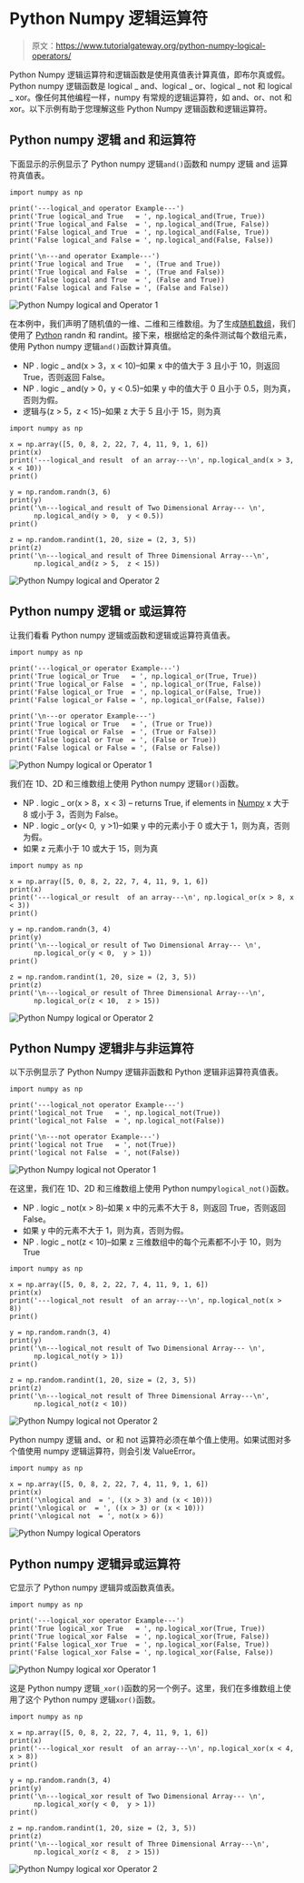 # Python Numpy 逻辑运算符

> 原文：<https://www.tutorialgateway.org/python-numpy-logical-operators/>

Python Numpy 逻辑运算符和逻辑函数是使用真值表计算真值，即布尔真或假。Python numpy 逻辑函数是 logical _ and、logical _ or、logical _ not 和 logical _ xor。像任何其他编程一样，numpy 有常规的逻辑运算符，如 and、or、not 和 xor。以下示例有助于您理解这些 Python Numpy 逻辑函数和逻辑运算符。

## Python numpy 逻辑 and 和运算符

下面显示的示例显示了 Python numpy 逻辑`and()`函数和 numpy 逻辑 and 运算符真值表。

```
import numpy as np

print('---logical_and operator Example---')
print('True logical_and True   = ', np.logical_and(True, True))
print('True logical_and False  = ', np.logical_and(True, False))
print('False logical_and True  = ', np.logical_and(False, True))
print('False logical_and False = ', np.logical_and(False, False))

print('\n---and operator Example---')
print('True logical and True   = ', (True and True))
print('True logical and False  = ', (True and False))
print('False logical and True  = ', (False and True))
print('False logical and False = ', (False and False))
```

![Python Numpy logical and Operator 1](img/31b19ce1b67aa889461ced55afdd9d7f.png)

在本例中，我们声明了随机值的一维、二维和三维数组。为了生成[随机数组](https://www.tutorialgateway.org/python-random-array/)，我们使用了 [Python](https://www.tutorialgateway.org/python-tutorial/) randn 和 randint。接下来，根据给定的条件测试每个数组元素，使用 Python numpy 逻辑`and()`函数计算真值。

*   NP . logic _ and(x > 3，x < 10)–如果 x 中的值大于 3 且小于 10，则返回 True，否则返回 False。
*   NP . logic _ and(y > 0，y < 0.5)–如果 y 中的值大于 0 且小于 0.5，则为真，否则为假。
*   逻辑与(z > 5，z < 15)–如果 z 大于 5 且小于 15，则为真

```
import numpy as np

x = np.array([5, 0, 8, 2, 22, 7, 4, 11, 9, 1, 6])
print(x)
print('---logical_and result  of an array---\n', np.logical_and(x > 3, x < 10))
print()

y = np.random.randn(3, 6)
print(y)
print('\n---logical_and result of Two Dimensional Array--- \n',
      np.logical_and(y > 0,  y < 0.5))
print()

z = np.random.randint(1, 20, size = (2, 3, 5))
print(z)
print('\n---logical_and result of Three Dimensional Array---\n',
      np.logical_and(z > 5,  z < 15))
```

![Python Numpy logical and Operator 2](img/1514c7945c427839843b562bc45f4da0.png)

## Python numpy 逻辑 or 或运算符

让我们看看 Python numpy 逻辑或函数和逻辑或运算符真值表。

```
import numpy as np

print('---logical_or operator Example---')
print('True logical_or True   = ', np.logical_or(True, True))
print('True logical_or False  = ', np.logical_or(True, False))
print('False logical_or True  = ', np.logical_or(False, True))
print('False logical_or False = ', np.logical_or(False, False))

print('\n---or operator Example---')
print('True logical or True   = ', (True or True))
print('True logical or False  = ', (True or False))
print('False logical or True  = ', (False or True))
print('False logical or False = ', (False or False))
```

![Python Numpy logical or Operator 1](img/c9c58cceded275589cb7e8a4866962ef.png)

我们在 1D、2D 和三维数组上使用 Python numpy 逻辑`or()`函数。

*   NP . logic _ or(x > 8，x < 3) – returns True, if elements in [Numpy](https://www.tutorialgateway.org/python-numpy-array/) x 大于 8 或小于 3，否则为 False。
*   NP . logic _ or(y< 0,  y >1)–如果 y 中的元素小于 0 或大于 1，则为真，否则为假。
*   如果 z 元素小于 10 或大于 15，则为真

```
import numpy as np

x = np.array([5, 0, 8, 2, 22, 7, 4, 11, 9, 1, 6])
print(x)
print('---logical_or result  of an array---\n', np.logical_or(x > 8, x < 3))
print()

y = np.random.randn(3, 4)
print(y)
print('\n---logical_or result of Two Dimensional Array--- \n',
      np.logical_or(y < 0,  y > 1))
print()

z = np.random.randint(1, 20, size = (2, 3, 5))
print(z)
print('\n---logical_or result of Three Dimensional Array---\n',
      np.logical_or(z < 10,  z > 15))
```

![Python Numpy logical or Operator 2](img/1b0cae36aba3e93fd3d455cb79470312.png)

## Python Numpy 逻辑非与非运算符

以下示例显示了 Python Numpy 逻辑非函数和 Python 逻辑非运算符真值表。

```
import numpy as np

print('---logical_not operator Example---')
print('logical_not True   = ', np.logical_not(True))
print('logical_not False  = ', np.logical_not(False))

print('\n---not operator Example---')
print('logical not True   = ', not(True))
print('logical not False  = ', not(False))
```

![Python Numpy logical not Operator 1](img/707dc62b52bf34974ca694ad0ce74773.png)

在这里，我们在 1D、2D 和三维数组上使用 Python numpy`logical_not()`函数。

*   NP . logic _ not(x > 8)–如果 x 中的元素不大于 8，则返回 True，否则返回 False。
*   如果 y 中的元素不大于 1，则为真，否则为假。
*   NP . logic _ not(z < 10)–如果 z 三维数组中的每个元素都不小于 10，则为 True

```
import numpy as np

x = np.array([5, 0, 8, 2, 22, 7, 4, 11, 9, 1, 6])
print(x)
print('---logical_not result  of an array---\n', np.logical_not(x > 8))
print()

y = np.random.randn(3, 4)
print(y)
print('\n---logical_not result of Two Dimensional Array--- \n',
      np.logical_not(y > 1))
print()

z = np.random.randint(1, 20, size = (2, 3, 5))
print(z)
print('\n---logical_not result of Three Dimensional Array---\n',
      np.logical_not(z < 10))
```

![Python Numpy logical not Operator 2](img/3740acdc8dcec0aa328c725a931d205d.png)

Python numpy 逻辑 and、or 和 not 运算符必须在单个值上使用。如果试图对多个值使用 numpy 逻辑运算符，则会引发 ValueError。

```
import numpy as np

x = np.array([5, 0, 8, 2, 22, 7, 4, 11, 9, 1, 6])
print(x)
print('\nlogical and  = ', ((x > 3) and (x < 10)))
print('\nlogical or  = ', ((x > 3) or (x < 10)))
print('\nlogical not  = ', not(x > 6))
```

![Python Numpy logical Operators](img/77bd031299514a5b9c38d83bb751a1fa.png)

## Python numpy 逻辑异或运算符

它显示了 Python numpy 逻辑异或函数真值表。

```
import numpy as np

print('---logical_xor operator Example---')
print('True logical_xor True   = ', np.logical_xor(True, True))
print('True logical_xor False  = ', np.logical_xor(True, False))
print('False logical_xor True  = ', np.logical_xor(False, True))
print('False logical_xor False = ', np.logical_xor(False, False))
```

![Python Numpy logical xor Operator 1](img/aaf5b8f1d1b8c048752a4f79ca8f7b01.png)

这是 Python numpy 逻辑`_xor()`函数的另一个例子。这里，我们在多维数组上使用了这个 Python numpy 逻辑`xor()`函数。

```
import numpy as np

x = np.array([5, 0, 8, 2, 22, 7, 4, 11, 9, 1, 6])
print(x)
print('---logical_xor result  of an array---\n', np.logical_xor(x < 4, x > 8))
print()

y = np.random.randn(3, 4)
print(y)
print('\n---logical_xor result of Two Dimensional Array--- \n',
      np.logical_xor(y < 0,  y > 1))
print()

z = np.random.randint(1, 20, size = (2, 3, 5))
print(z)
print('\n---logical_xor result of Three Dimensional Array---\n',
      np.logical_xor(z < 8,  z > 15))
```

![Python Numpy logical xor Operator 2](img/af6b35281e8bc2ccf6640b9e6bf03f53.png)